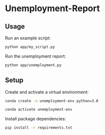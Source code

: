 # Unemployment-Report


## Usage

Run an example script:

```sh
python app/my_script.py
```

Run the unemployment report:

```sh
python app/unemployment.py
```

## Setup


Create and activate a virtual environment:

```sh
conda create -n unemployment-env python=3.8

conda activate unemployment-env
```
Install package dependencies:

```sh
pip install -r requirements.txt
```